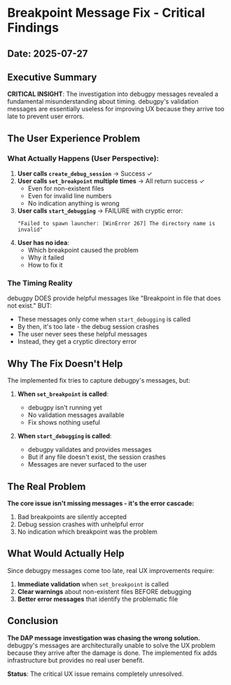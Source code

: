 # Breakpoint Message Fix - Critical Findings

## Date: 2025-07-27

## Executive Summary

**CRITICAL INSIGHT**: The investigation into debugpy messages revealed a fundamental misunderstanding about timing. debugpy's validation messages are essentially useless for improving UX because they arrive too late to prevent user errors.

## The User Experience Problem

### What Actually Happens (User Perspective):

1. **User calls `create_debug_session`** → Success ✓
2. **User calls `set_breakpoint` multiple times** → All return success ✓
   - Even for non-existent files
   - Even for invalid line numbers
   - No indication anything is wrong
3. **User calls `start_debugging`** → FAILURE with cryptic error:
   ```
   "Failed to spawn launcher: [WinError 267] The directory name is invalid"
   ```
4. **User has no idea**:
   - Which breakpoint caused the problem
   - Why it failed
   - How to fix it

### The Timing Reality

debugpy DOES provide helpful messages like "Breakpoint in file that does not exist." BUT:
- These messages only come when `start_debugging` is called
- By then, it's too late - the debug session crashes
- The user never sees these helpful messages
- Instead, they get a cryptic directory error

## Why The Fix Doesn't Help

The implemented fix tries to capture debugpy's messages, but:

1. **When `set_breakpoint` is called**: 
   - debugpy isn't running yet
   - No validation messages available
   - Fix shows nothing useful

2. **When `start_debugging` is called**:
   - debugpy validates and provides messages
   - But if any file doesn't exist, the session crashes
   - Messages are never surfaced to the user

## The Real Problem

**The core issue isn't missing messages - it's the error cascade:**
1. Bad breakpoints are silently accepted
2. Debug session crashes with unhelpful error
3. No indication which breakpoint was the problem

## What Would Actually Help

Since debugpy messages come too late, real UX improvements require:
1. **Immediate validation** when `set_breakpoint` is called
2. **Clear warnings** about non-existent files BEFORE debugging
3. **Better error messages** that identify the problematic file

## Conclusion

**The DAP message investigation was chasing the wrong solution.** debugpy's messages are architecturally unable to solve the UX problem because they arrive after the damage is done. The implemented fix adds infrastructure but provides no real user benefit.

**Status**: The critical UX issue remains completely unresolved.
